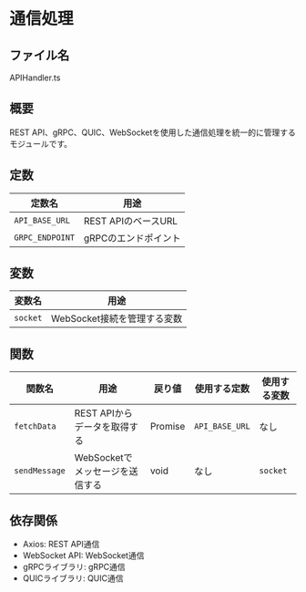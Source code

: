 # 通信処理

## ファイル名
APIHandler.ts

## 概要
REST API、gRPC、QUIC、WebSocketを使用した通信処理を統一的に管理するモジュールです。

## 定数
| 定数名 | 用途 |
|--------|------|
| `API_BASE_URL` | REST APIのベースURL |
| `GRPC_ENDPOINT` | gRPCのエンドポイント |

## 変数
| 変数名 | 用途 |
|--------|------|
| `socket` | WebSocket接続を管理する変数 |

## 関数
| 関数名 | 用途 | 戻り値 | 使用する定数 | 使用する変数 |
|--------|------|--------|--------------|--------------|
| `fetchData` | REST APIからデータを取得する | Promise<any> | `API_BASE_URL` | なし |
| `sendMessage` | WebSocketでメッセージを送信する | void | なし | `socket` |

## 依存関係
- Axios: REST API通信
- WebSocket API: WebSocket通信
- gRPCライブラリ: gRPC通信
- QUICライブラリ: QUIC通信

